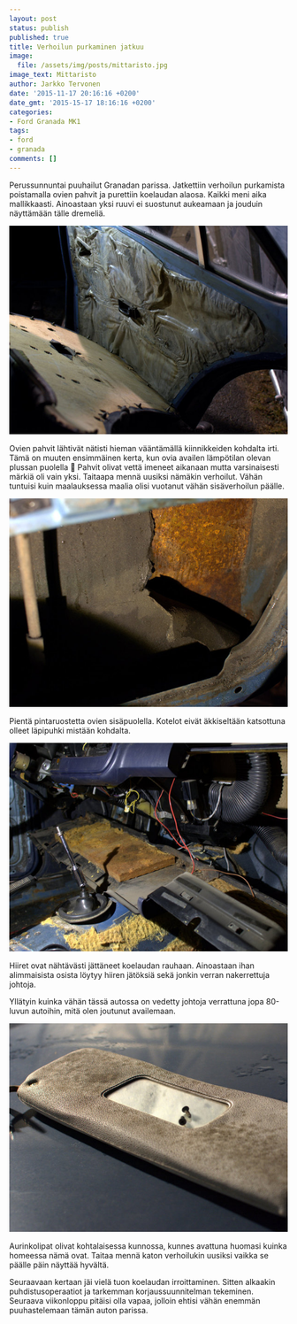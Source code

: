 ```yaml
---
layout: post
status: publish
published: true
title: Verhoilun purkaminen jatkuu
image:
  file: /assets/img/posts/mittaristo.jpg
image_text: Mittaristo
author: Jarkko Tervonen
date: '2015-11-17 20:16:16 +0200'
date_gmt: '2015-15-17 18:16:16 +0200'
categories:
- Ford Granada MK1
tags:
- ford
- granada
comments: []
---
```

Perussunnuntai puuhailut Granadan parissa. Jatkettiin verhoilun purkamista poistamalla ovien pahvit ja purettiin koelaudan alaosa. Kaikki meni aika mallikkaasti. Ainoastaan yksi ruuvi ei suostunut aukeamaan ja jouduin näyttämään tälle dremeliä.

<amp-img src="/assets/img/posts/oikea-takaovi.jpg" alt="Oikea takaovi" width="4" height="3" layout="responsive">
  <noscript><img src="/assets/img/posts/oikea-takaovi.jpg" alt="Oikea takaovi" /></noscript>
</amp-img>

Ovien pahvit lähtivät nätisti hieman vääntämällä kiinnikkeiden kohdalta irti. Tämä on muuten ensimmäinen kerta, kun ovia availen lämpötilan olevan plussan puolella 🙂 Pahvit olivat vettä imeneet aikanaan mutta varsinaisesti märkiä oli vain yksi. Taitaapa mennä uusiksi nämäkin verhoilut. Vähän tuntuisi kuin maalauksessa maalia olisi vuotanut vähän sisäverhoilun päälle.

<amp-img src="/assets/img/posts/oikea-takaovi-ruoste.jpg" alt="Oikean takaoven ruoste" width="4" height="3" layout="responsive">
  <noscript><img src="/assets/img/posts/oikea-takaovi-ruoste.jpg" alt="Oikean takaoven ruoste" /></noscript>
</amp-img>

Pientä pintaruostetta ovien sisäpuolella. Kotelot eivät äkkiseltään katsottuna olleet läpipuhki mistään kohdalta.

<amp-img src="/assets/img/posts/koelautaa-purettu.jpg" alt="Koelautaa purettu" width="4" height="3" layout="responsive">
  <noscript><img src="/assets/img/posts/koelautaa-purettu.jpg" alt="Koelautaa purettu" /></noscript>
</amp-img>

Hiiret ovat nähtävästi jättäneet koelaudan rauhaan. Ainoastaan ihan alimmaisista osista löytyy hiiren jätöksiä sekä jonkin verran nakerrettuja johtoja.

Yllätyin kuinka vähän tässä autossa on vedetty johtoja verrattuna jopa 80-luvun autoihin, mitä olen joutunut availemaan.

<amp-img src="/assets/img/posts/aurinkolippa.jpg" alt="Aurinkolippa" width="4" height="3" layout="responsive">
  <noscript><img src="/assets/img/posts/aurinkolippa.jpg" alt="Aurinkolippa" /></noscript>
</amp-img>

Aurinkolipat olivat kohtalaisessa kunnossa, kunnes avattuna huomasi kuinka homeessa nämä ovat. Taitaa mennä katon verhoilukin uusiksi vaikka se päälle päin näyttää hyvältä.

Seuraavaan kertaan jäi vielä tuon koelaudan irroittaminen. Sitten alkaakin puhdistusoperaatiot ja tarkemman korjaussuunnitelman tekeminen. Seuraava viikonloppu pitäisi olla vapaa, jolloin ehtisi vähän enemmän puuhastelemaan tämän auton parissa.

